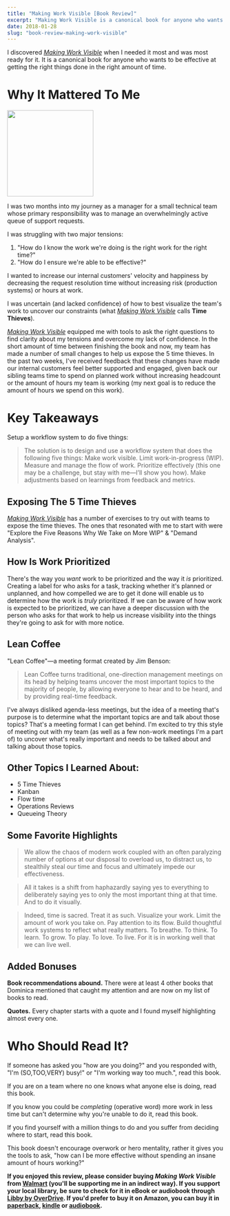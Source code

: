 ```yaml
---
title: "Making Work Visible [Book Review]"
excerpt: "Making Work Visible is a canonical book for anyone who wants to be effective at getting the right things done in the right amount of time."
date: 2018-01-28
slug: "book-review-making-work-visible"
---
```


I discovered *[Making Work Visible](https://www.walmart.com/ip/Making-Work-Visible/56040750)* when I needed it most and was most ready for it. It is a canonical book for anyone who wants to be effective at getting the right things done in the right amount of time.

# Why It Mattered To Me

<img src="https://images-na.ssl-images-amazon.com/images/I/41jfDk7D4GL._SX334_BO1,204,203,200_.jpg" height=200 class="fl pr3" />

I was two months into my journey as a manager for a small technical team whose primary responsibility was to manage an overwhelmingly active queue of support requests. 

I was struggling with two major tensions: 

1. "How do I know the work we're doing is the right work for the right time?"
1. "How do I ensure we're able to be effective?"

I wanted to increase our internal customers' velocity and happiness by decreasing the request resolution time without increasing risk (production systems) or hours at work. 

I was uncertain (and lacked confidence) of how to best visualize the team's work to uncover our constraints (what [*Making Work Visible*](https://www.walmart.com/ip/Making-Work-Visible/56040750) calls **Time Thieves**). 

*[Making Work Visible](https://www.walmart.com/ip/Making-Work-Visible/56040750)* equipped me with tools to ask the right questions to find clarity about my tensions and overcome my lack of confidence. In the short amount of time between finishing the book and now, my team has made a number of small changes to help us expose the 5 time thieves. In the past two weeks, I've received feedback that these changes have made our internal customers feel better supported and engaged, given back our sibling teams time to spend on planned work without increasing headcount or the amount of hours my team is working (my next goal is to reduce the amount of hours we spend on this work).

# Key Takeaways

Setup a workflow system to do five things:

> The solution is to design and use a workflow system that does the following five things: Make work visible. Limit work-in-progress (WIP). Measure and manage the flow of work. Prioritize effectively (this one may be a challenge, but stay with me—I’ll show you how). Make adjustments based on learnings from feedback and metrics.

## Exposing The 5 Time Thieves

*[Making Work Visible](https://www.walmart.com/ip/Making-Work-Visible/56040750)* has a number of exercises to try out with teams to expose the time thieves. The ones that resonated with me to start with were "Explore the Five Reasons Why We Take on More WIP" & "Demand Analysis". 

## How Is Work Prioritized

There's the way you *want* work to be prioritized and the way it *is* prioritized. Creating a label for who asks for a task, tracking whether it's planned or unplanned, and how compelled we are to get it done will enable us to determine how the work is *truly* prioritized. If we can be aware of how work is expected to be prioritized, we can have a deeper discussion with the person who asks for that work to help us increase visibility into the things they're going to ask for with more notice.

## Lean Coffee

"Lean Coffee"—a meeting format created by Jim Benson:

> Lean Coffee turns traditional, one-direction management meetings on its head by helping teams uncover the most important topics to the majority of people, by allowing everyone to hear and to be heard, and by providing real-time feedback.

I've always disliked agenda-less meetings, but the idea of a meeting that's purpose is to determine what the important topics are and talk about those topics? That's a meeting format I can get behind. I'm excited to try this style of meeting out with my team (as well as a few non-work meetings I'm a part of) to uncover what's really important and needs to be talked about and talking about those topics.

## Other Topics I Learned About:

- 5 Time Thieves
- Kanban
- Flow time
- Operations Reviews
- Queueing Theory

## Some Favorite Highlights

> We allow the chaos of modern work coupled with an often paralyzing number of options at our disposal to overload us, to distract us, to stealthily steal our time and focus and ultimately impede our effectiveness.

> All it takes is a shift from haphazardly saying yes to everything to deliberately saying yes to only the most important thing at that time. And to do it visually.

> Indeed, time is sacred. Treat it as such. Visualize your work. Limit the amount of work you take on. Pay attention to its flow. Build thoughtful work systems to reflect what really matters. To breathe. To think. To learn. To grow. To play. To love. To live. For it is in working well that we can live well.

## Added Bonuses

**Book recommendations abound.** There were at least 4 other books that Dominica mentioned that caught my attention and are now on my list of books to read.

**Quotes.** Every chapter starts with a quote and I found myself highlighting almost every one.

# Who Should Read It?

If someone has asked you "how are you doing?" and you responded with, "I'm (SO,TOO,VERY) busy!" or "I'm working way too much.", read this book.

If you are on a team where no one knows what anyone else is doing, read this book.

If you know you could be *completing* (operative word) more work in less time but can't determine why you're unable to do it, read this book. 

If you find yourself with a million things to do and you suffer from deciding where to start, read this book.

This book doesn't encourage overwork or hero mentality, rather it gives you the tools to ask, "how can I be more effective without spending an insane amount of hours working?"

**If you enjoyed this review,  please consider buying *Making Work Visible* from [Walmart](https://www.walmart.com/ip/Making-Work-Visible/56040750) (you'll be supporting me in an indirect way). If you support your local library, be sure to check for it in eBook or audiobook through [Libby by OverDrive](https://meet.libbyapp.com/). If you'd prefer to buy it on Amazon, you can buy it in [paperback](https://www.amazon.com/Making-Work-Visible-Exposing-Optimize/dp/1942788150/ref=tmm_pap_swatch_0?_encoding=UTF8&qid=1517151393&sr=8-1), [kindle](https://www.amazon.com/Making-Work-Visible-Exposing-Optimize-ebook/dp/B076BYZ6VN/ref=sr_1_1?ie=UTF8&qid=1517151393&sr=8-1&keywords=making+work+visible) or [audiobook](https://www.amazon.com/Making-Work-Visible-Exposing-Optimize/dp/B07776XY3D/ref=tmm_aud_swatch_0?_encoding=UTF8&qid=1517151393&sr=8-1).**